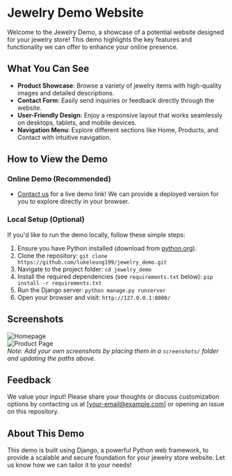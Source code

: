 # Jewelry Demo Website
Welcome to the Jewelry Demo, a showcase of a potential website designed for your jewelry store! This demo highlights the key features and functionality we can offer to enhance your online presence.

## What You Can See
- **Product Showcase**: Browse a variety of jewelry items with high-quality images and detailed descriptions.
- **Contact Form**: Easily send inquiries or feedback directly through the website.
- **User-Friendly Design**: Enjoy a responsive layout that works seamlessly on desktops, tablets, and mobile devices.
- **Navigation Menu**: Explore different sections like Home, Products, and Contact with intuitive navigation.

## How to View the Demo
### Online Demo (Recommended)
- [Contact us](#) for a live demo link! We can provide a deployed version for you to explore directly in your browser.

### Local Setup (Optional)
If you'd like to run the demo locally, follow these simple steps:
1. Ensure you have Python installed (download from [python.org](https://www.python.org/)).
2. Clone the repository: `git clone https://github.com/lukeleung199/jewelry_demo.git`
3. Navigate to the project folder: `cd jewelry_demo`
4. Install the required dependencies (see `requirements.txt` below): `pip install -r requirements.txt`
5. Run the Django server: `python manage.py runserver`
6. Open your browser and visit: `http://127.0.0.1:8000/`

## Screenshots
![Homepage](screenshots/homepage.png)  
![Product Page](screenshots/product_list.png)  
*Note: Add your own screenshots by placing them in a `screenshots/` folder and updating the paths above.*

## Feedback
We value your input! Please share your thoughts or discuss customization options by contacting us at [your-email@example.com] or opening an issue on this repository.

## About This Demo
This demo is built using Django, a powerful Python web framework, to provide a scalable and secure foundation for your jewelry store website. Let us know how we can tailor it to your needs!